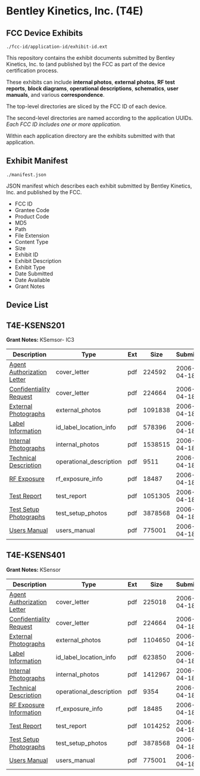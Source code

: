 # Bentley Kinetics, Inc. (T4E)
## FCC Device Exhibits

```
./fcc-id/application-id/exhibit-id.ext
```

This repository contains the exhibit documents submitted by Bentley Kinetics, Inc. to (and published by) the FCC as part of the device certification process.

These exhibits can include **internal photos**, **external photos**, **RF test reports**, **block diagrams**, **operational descriptions**, **schematics**, **user manuals**, and various **correspondence**.

The top-level directories are sliced by the FCC ID of each device.

The second-level directories are named according to the application UUIDs. *Each FCC ID includes one or more application.*

Within each application directory are the exhibits submitted with that application. 

## Exhibit Manifest

```
./manifest.json
```

JSON manifest which describes each exhibit submitted by Bentley Kinetics, Inc. and published by the FCC.

- FCC ID
- Grantee Code
- Product Code
- MD5
- Path
- File Extension
- Content Type
- Size
- Exhibit ID
- Exhibit Description
- Exhibit Type
- Date Submitted
- Date Available
- Grant Notes

## Device List
## T4E-KSENS201
**Grant Notes:** KSemsor- IC3

| Description | Type | Ext | Size | Submitted | Available |
| ----------- | ---- | --- | ---- | --------- | --------- |
| [Agent Authorization Letter](T4E-KSENS201/b476c9905b75d2ffca7fe7b32b795212/648255.pdf) | cover_letter | pdf | 224592 | 2006-04-18 | 2006-04-18 |
| [Confidentiality Request](T4E-KSENS201/b476c9905b75d2ffca7fe7b32b795212/648256.pdf) | cover_letter | pdf | 224664 | 2006-04-18 | 2006-04-18 |
| [External Photographs](T4E-KSENS201/b476c9905b75d2ffca7fe7b32b795212/648258.pdf) | external_photos | pdf | 1091838 | 2006-04-18 | 2006-04-18 |
| [Label Information](T4E-KSENS201/b476c9905b75d2ffca7fe7b32b795212/648257.pdf) | id_label_location_info | pdf | 578396 | 2006-04-18 | 2006-04-18 |
| [Internal Photographs](T4E-KSENS201/b476c9905b75d2ffca7fe7b32b795212/648259.pdf) | internal_photos | pdf | 1538515 | 2006-04-18 | 2006-04-18 |
| [Technical Description](T4E-KSENS201/b476c9905b75d2ffca7fe7b32b795212/648266.pdf) | operational_description | pdf | 9511 | 2006-04-18 | 2006-04-18 |
| [RF Exposure](T4E-KSENS201/b476c9905b75d2ffca7fe7b32b795212/648260.pdf) | rf_exposure_info | pdf | 18487 | 2006-04-18 | 2006-04-18 |
| [Test Report](T4E-KSENS201/b476c9905b75d2ffca7fe7b32b795212/648254.pdf) | test_report | pdf | 1051305 | 2006-04-18 | 2006-04-18 |
| [Test Setup Photographs](T4E-KSENS201/b476c9905b75d2ffca7fe7b32b795212/648261.pdf) | test_setup_photos | pdf | 3878568 | 2006-04-18 | 2006-04-18 |
| [Users Manual](T4E-KSENS201/b476c9905b75d2ffca7fe7b32b795212/648263.pdf) | users_manual | pdf | 775001 | 2006-04-18 | 2006-04-18 |
## T4E-KSENS401
**Grant Notes:** KSensor

| Description | Type | Ext | Size | Submitted | Available |
| ----------- | ---- | --- | ---- | --------- | --------- |
| [Agent Authorization Letter](T4E-KSENS401/58b75ba1c2b2b9ff164b52c2d77a8f90/648306.pdf) | cover_letter | pdf | 225018 | 2006-04-18 | 2006-04-18 |
| [Confidentiality Request](T4E-KSENS401/58b75ba1c2b2b9ff164b52c2d77a8f90/648308.pdf) | cover_letter | pdf | 224664 | 2006-04-18 | 2006-04-18 |
| [External Photographs](T4E-KSENS401/58b75ba1c2b2b9ff164b52c2d77a8f90/648310.pdf) | external_photos | pdf | 1104650 | 2006-04-18 | 2006-04-18 |
| [Label Information](T4E-KSENS401/58b75ba1c2b2b9ff164b52c2d77a8f90/648309.pdf) | id_label_location_info | pdf | 623850 | 2006-04-18 | 2006-04-18 |
| [Internal Photographs](T4E-KSENS401/58b75ba1c2b2b9ff164b52c2d77a8f90/648318.pdf) | internal_photos | pdf | 1412967 | 2006-04-18 | 2006-04-18 |
| [Technical Description](T4E-KSENS401/58b75ba1c2b2b9ff164b52c2d77a8f90/648317.pdf) | operational_description | pdf | 9354 | 2006-04-18 | 2006-04-18 |
| [RF Exposure Information](T4E-KSENS401/58b75ba1c2b2b9ff164b52c2d77a8f90/648311.pdf) | rf_exposure_info | pdf | 18485 | 2006-04-18 | 2006-04-18 |
| [Test Report](T4E-KSENS401/58b75ba1c2b2b9ff164b52c2d77a8f90/648307.pdf) | test_report | pdf | 1014252 | 2006-04-18 | 2006-04-18 |
| [Test Setup Photographs](T4E-KSENS401/58b75ba1c2b2b9ff164b52c2d77a8f90/648261.pdf) | test_setup_photos | pdf | 3878568 | 2006-04-18 | 2006-04-18 |
| [Users Manual](T4E-KSENS401/58b75ba1c2b2b9ff164b52c2d77a8f90/648263.pdf) | users_manual | pdf | 775001 | 2006-04-18 | 2006-04-18 |
